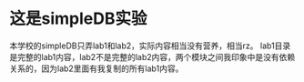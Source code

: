 # 这是simpleDB实验
本学校的simpleDB只弄lab1和lab2，实际内容相当没有营养，相当rz。
lab1目录是完整的lab1内容，lab2不是完整的lab2内容，两个模块之间我印象中是没有依赖关系的，因为lab2里面有我复制的所有lab1内容。
